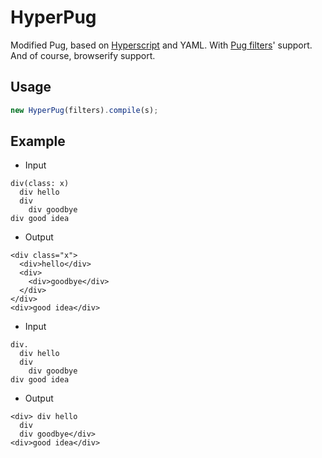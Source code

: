 # HyperPug

Modified Pug, based on [Hyperscript](https://github.com/hyperhype/hyperscript) and YAML. With [Pug filters](https://pugjs.org/language/filters.html)' support. And of course, browserify support.

## Usage

```typescript
new HyperPug(filters).compile(s);
```

## Example

- Input

```
div(class: x)
  div hello
  div
    div goodbye
div good idea
```

- Output

```
<div class="x">
  <div>hello</div>
  <div>
    <div>goodbye</div>
  </div>
</div>
<div>good idea</div>
```

- Input

```
div.
  div hello
  div
    div goodbye
div good idea
```

- Output

```
<div> div hello
  div
  div goodbye</div>
<div>good idea</div>
```
